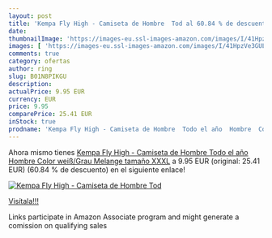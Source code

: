 ```yaml
---
layout: post
title: 'Kempa Fly High - Camiseta de Hombre  Tod al 60.84 % de descuento'
date: 
thumbnailImage: 'https://images-eu.ssl-images-amazon.com/images/I/41HpzVe3GUL._SL200_.jpg'
images: [ 'https://images-eu.ssl-images-amazon.com/images/I/41HpzVe3GUL._SL200_.jpg' ]
comments: true
category: ofertas
author: ring
slug: B01N8PIKGU
description:
actualPrice: 9.95 EUR
currency: EUR
price: 9.95
comparePrice: 25.41 EUR
inStock: true
prodname: 'Kempa Fly High - Camiseta de Hombre  Todo el año  Hombre  Color weiß/Grau Melange  tamaño XXXL'
---
```


Ahora mismo tienes [Kempa Fly High - Camiseta de Hombre  Todo el año  Hombre  Color weiß/Grau Melange  tamaño XXXL](https://www.amazon.es/dp/B01N8PIKGU/?tag=tolees-21) a 9.95 EUR (original: 25.41 EUR) (60.84 %  de descuento) en el siguiente enlace!

[![Kempa Fly High - Camiseta de Hombre  Tod](https://images-eu.ssl-images-amazon.com/images/I/41HpzVe3GUL._SL200_.jpg)](https://www.amazon.es/dp/B01N8PIKGU/?tag=tolees-21)

[Visítala!!!](https://www.amazon.es/dp/B01N8PIKGU/?tag=tolees-21)

Links participate in Amazon Associate program and might generate a comission on qualifying sales
